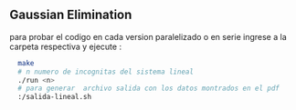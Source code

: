Gaussian Elimination
---
para probar el codigo en cada version paralelizado o en serie ingrese a la carpeta respectiva y ejecute :


```bash
  make
  # n numero de incognitas del sistema lineal
  ./run <n>
  # para generar  archivo salida con los datos montrados en el pdf
  :/salida-lineal.sh
```
